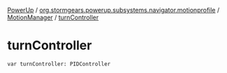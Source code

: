 [PowerUp](../../index.md) / [org.stormgears.powerup.subsystems.navigator.motionprofile](../index.md) / [MotionManager](index.md) / [turnController](./turn-controller.md)

# turnController

`var turnController: PIDController`